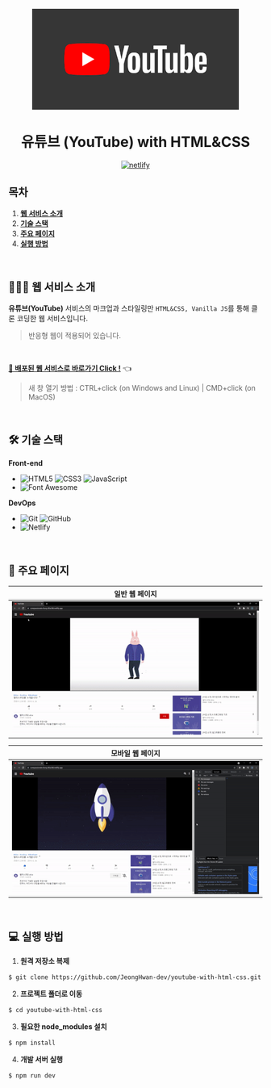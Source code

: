 <div align="center">
  <br />
  <img src="./readme-assets/youtube_logo.png" alt="YouTube" height="200px" />
  <br />
  <h1>유튜브 (YouTube) with HTML&CSS</h1>
  <a href="https://app.netlify.com/sites/compassionate-borg-80a3d6/deploys">
    <img src="https://api.netlify.com/api/v1/badges/2defed1c-3cb2-4ed6-ad11-f345ba53b647/deploy-status" alt="netlify" />
  </a>
  <br />
</div>

## 목차

1. [**웹 서비스 소개**](#1)
2. [**기술 스택**](#2)
3. [**주요 페이지**](#3)
4. [**실행 방법**](#4)

<br />

<div id='1'></div>

## 💁🏻‍♂ 웹 서비스 소개

**유튜브(YouTube)** 서비스의 마크업과 스타일링만 `HTML&CSS, Vanilla JS`를 통해 클론 코딩한 웹 서비스입니다.

> 반응형 웹이 적용되어 있습니다.

<br />

[**🔗 배포된 웹 서비스로 바로가기 Click !**](https://compassionate-borg-80a3d6.netlify.app/) 👈

> 새 창 열기 방법 : CTRL+click (on Windows and Linux) | CMD+click (on MacOS)

<br />

<div id='2'></div>

## 🛠 기술 스택

**Front-end**

- ![HTML5](https://img.shields.io/badge/-HTML5-E34F26?&logo=html5&logoColor=white) ![CSS3](https://img.shields.io/badge/-CSS3-1572B6?&logo=css3&logoColor=white) ![JavaScript](https://img.shields.io/badge/-JavaScript-F7DF1E?&logo=javascript&logoColor=white)
- ![Font Awesome](https://img.shields.io/badge/-Font_Awesome-339AF0?&logo=FontAwesome&logoColor=white)

**DevOps**

- ![Git](https://img.shields.io/badge/-Git-F05032?&logo=git&logoColor=white) ![GitHub](https://img.shields.io/badge/-GitHub-181717?&logo=github&logoColor=white)
- ![Netlify](https://img.shields.io/badge/-Netlify-00C7B7?&logo=netlify&logoColor=white)

<br />

<div id='3'></div>

## 📄 주요 페이지

|                                 일반 웹 페이지                                  |
| :-----------------------------------------------------------------------------: |
| <img src="./readme-assets/web-page.gif" alt="일반 웹 페이지 " width="1000px" /> |

|                                  모바일 웹 페이지                                   |
| :---------------------------------------------------------------------------------: |
| <img src="./readme-assets/mobile-page.gif" alt="모바일 웹 페이지" width="1000px" /> |

<br />

<div id='4'></div>

## 💻 실행 방법

1. **원격 저장소 복제**

```bash
$ git clone https://github.com/JeongHwan-dev/youtube-with-html-css.git
```

2. **프로젝트 폴더로 이동**

```bash
$ cd youtube-with-html-css
```

3. **필요한 node_modules 설치**

```bash
$ npm install
```

4. **개발 서버 실행**

```bash
$ npm run dev
```
